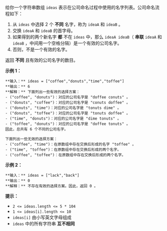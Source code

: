 给你一个字符串数组 `ideas` 表示在公司命名过程中使用的名字列表。公司命名流程如下：

  1. 从 `ideas` 中选择 2 个 **不同** 名字，称为 `ideaA` 和 `ideaB` 。
  2. 交换 `ideaA` 和 `ideaB` 的首字母。
  3. 如果得到的两个新名字 **都** 不在 `ideas` 中，那么 `ideaA ideaB`（ **串联** `ideaA` 和 `ideaB` ，中间用一个空格分隔）是一个有效的公司名字。
  4. 否则，不是一个有效的名字。

返回 **不同** 且有效的公司名字的数目。



**示例 1：**

    
    
    **输入：** ideas = ["coffee","donuts","time","toffee"]
    **输出：** 6
    **解释：** 下面列出一些有效的选择方案：
    - ("coffee", "donuts")：对应的公司名字是 "doffee conuts" 。
    - ("donuts", "coffee")：对应的公司名字是 "conuts doffee" 。
    - ("donuts", "time")：对应的公司名字是 "tonuts dime" 。
    - ("donuts", "toffee")：对应的公司名字是 "tonuts doffee" 。
    - ("time", "donuts")：对应的公司名字是 "dime tonuts" 。
    - ("toffee", "donuts")：对应的公司名字是 "doffee tonuts" 。
    因此，总共有 6 个不同的公司名字。
    
    下面列出一些无效的选择方案：
    - ("coffee", "time")：在原数组中存在交换后形成的名字 "toffee" 。
    - ("time", "toffee")：在原数组中存在交换后形成的两个名字。
    - ("coffee", "toffee")：在原数组中存在交换后形成的两个名字。
    

**示例 2：**

    
    
    **输入：** ideas = ["lack","back"]
    **输出：** 0
    **解释：** 不存在有效的选择方案。因此，返回 0 。
    



**提示：**

  * `2 <= ideas.length <= 5 * 104`
  * `1 <= ideas[i].length <= 10`
  * `ideas[i]` 由小写英文字母组成
  * `ideas` 中的所有字符串 **互不相同**

